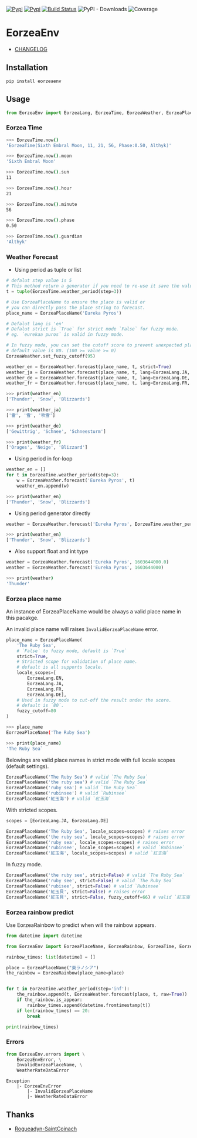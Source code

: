[![Pypi](https://img.shields.io/pypi/v/eorzeaenv.svg?style=flat-square)](https://pypi.org/project/EorzeaEnv/)
[![Pypi](https://img.shields.io/pypi/pyversions/eorzeaenv.svg?style=flat-square)](https://pypi.org/project/EorzeaEnv/)
[![Build Status](https://img.shields.io/endpoint.svg?url=https%3A%2F%2Factions-badge.atrox.dev%2FEltonChou%2FEorzeaEnv%2Fbadge&style=flat-square)](https://github.com/EltonChou/EorzeaEnv/actions)
![PyPI - Downloads](https://img.shields.io/pypi/dm/EorzeaEnv?style=flat-square)
![Coverage](https://img.shields.io/codecov/c/github/EltonChou/EorzeaEnv?style=flat-square)

# EorzeaEnv

+ [CHANGELOG](https://github.com/EltonChou/EorzeaEnv/blob/master/CHANGELOG.md)

## Installation
```
pip install eorzeaenv
```

## Usage
```py
from EorzeaEnv import EorzeaLang, EorzeaTime, EorzeaWeather, EorzeaPlaceName
```

### Eorzea Time

```sh
>>> EorzeaTime.now()
'EorzeaTime(Sixth Embral Moon, 11, 21, 56, Phase:0.50, Althyk)'

>>> EorzeaTime.now().moon
'Sixth Embral Moon'

>>> EorzeaTime.now().sun
11

>>> EorzeaTime.now().hour
21

>>> EorzeaTime.now().minute
56

>>> EorzeaTime.now().phase
0.50

>>> EorzeaTime.now().guardian
'Althyk'
```

### Weather Forecast
+ Using period as tuple or list
```python
# defalut step value is 5
# This method return a generator if you need to re-use it save the values as `tuple` or `list`.
t = tuple(EorzeaTime.weather_period(step=3))

# Use EorzeaPlaceName to ensure the place is valid or
# you can directly pass the place string to forecast.
place_name = EorzeaPlaceName('Eureka Pyros')

# Defalut lang is 'en'
# Defalut strict is `True` for strict mode `False` for fuzzy mode.
# eg. `eurekaa puros` is valid in fuzzy mode.

# In fuzzy mode, you can set the cutoff score to prevent unexpected place name to be passed.
# default value is 80. (100 >= value >= 0)
EorzeaWeather.set_fuzzy_cutoff(95)

weather_en = EorzeaWeather.forecast(place_name, t, strict=True)
weather_ja = EorzeaWeather.forecast(place_name, t, lang=EorzeaLang.JA, strict=True)
weather_de = EorzeaWeather.forecast(place_name, t, lang=EorzeaLang.DE, strict=True)
weather_fr = EorzeaWeather.forecast(place_name, t, lang=EorzeaLang.FR, strict=True)
```
```sh
>>> print(weather_en)
['Thunder', 'Snow', 'Blizzards']

>>> print(weather_ja)
['雷', '雪', '吹雪']

>>> print(weather_de)
['Gewittrig', 'Schnee', 'Schneesturm']

>>> print(weather_fr)
['Orages', 'Neige', 'Blizzard']
```
+ Using period in for-loop
```py
weather_en = []
for t in EorzeaTime.weather_period(step=3):
    w = EorzeaWeather.forecast('Eureka Pyros', t)
    weather_en.append(w)
```
```sh
>>> print(weather_en)
['Thunder', 'Snow', 'Blizzards']
```
+ Using period generator directly
```py
weather = EorzeaWeather.forecast('Eureka Pyros', EorzeaTime.weather_period(step=3))
```
```sh
>>> print(weather_en)
['Thunder', 'Snow', 'Blizzards']
```
+ Also support float and int type
```py
weather = EorzeaWeather.forecast('Eureka Pyros', 1603644000.0)
weather = EorzeaWeather.forecast('Eureka Pyros', 1603644000)
```
```sh
>>> print(weather)
'Thunder'
```

### Eorzea place name

An instance of EorzeaPlaceName would be always a valid place name in this pacakge.

An invalid place name will raises `InvalidEorzeaPlaceName` error.

```py
place_name = EorzeaPlaceName(
    'The Ruby Sea',
    # `False` to fuzzy mode, default is `True`
    strict=True,
    # Stricted scope for validation of place name.
    # default is all supports locale.
    locale_scopes=[
        EorzeaLang.EN,
        EorzeaLang.JA,
        EorzeaLang.FR,
        EorzeaLang.DE],
    # Used in fuzzy mode to cut-off the result under the score.
    # default is `80`.
    fuzzy_cutoff=80
)
```
```sh
>>> place_name
EorrzeaPlaceName('The Ruby Sea')

>>> print(place_name)
'The Ruby Sea`
```

Belowings are valid place names in strict mode with full locale scopes (default settings).
```py
EorzeaPlaceName('The Ruby Sea') # valid `The Ruby Sea`
EorzeaPlaceName('the ruby sea') # valid `The Ruby Sea`
EorzeaPlaceName('ruby sea') # valid `The Ruby Sea`
EorzeaPlaceName('rubinsee') # valid `Rubinsee`
EorzeaPlaceName('紅玉海') # valid `紅玉海`
```

With stricted scopes.
```py
scopes = [EorzeaLang.JA, EorzeaLang.DE]

EorzeaPlaceName('The Ruby Sea', locale_scopes=scopes) # raises error
EorzeaPlaceName('the ruby sea', locale_scopes=scopes) # raises error
EorzeaPlaceName('ruby sea', locale_scopes=scopes) # raises error
EorzeaPlaceName('rubinsee', locale_scopes=scopes) # valid `Rubinsee`
EorzeaPlaceName('紅玉海', locale_scopes=scopes) # valid `紅玉海`
```

In fuzzy mode.
```py
EorzeaPlaceName('the ruby see', strict=False) # valid `The Ruby Sea`
EorzeaPlaceName('ruby see', strict=False) # valid `The Ruby Sea`
EorzeaPlaceName('rubisee', strict=False) # valid `Rubinsee`
EorzeaPlaceName('紅玉貝', strict=False) # raises error
EorzeaPlaceName('紅玉貝', strict=False, fuzzy_cutoff=66) # valid `紅玉海`
```

### Eorzea rainbow predict

Use EorzeaRainbow to predict when will the rainbow appears.

```py
from datetime import datetime

from EorzeaEnv import EorzeaPlaceName, EorzeaRainbow, EorzeaTime, EorzeaWeather

rainbow_times: list[datetime] = []

place = EorzeaPlaceName("東ラノシア")
the_rainbow = EorzeaRainbow(place_name=place)


for t in EorzeaTime.weather_period(step='inf'):
    the_rainbow.append(t, EorzeaWeather.forecast(place, t, raw=True))
    if the_rainbow.is_appear:
        rainbow_times.append(datetime.fromtimestamp(t))
    if len(rainbow_times) == 20:
        break

print(rainbow_times)
```

### Errors
```py
from EorzeaEnv.errors import \
    EorzeaEnvError, \
    InvalidEorzeaPlaceName, \
    WeatherRateDataError
```

```
Exception
    |- EorzeaEnvError
        |- InvalidEorzeaPlaceName
        |- WeatherRateDataError
```

## Thanks
- [Rogueadyn-SaintCoinach](https://github.com/Rogueadyn/SaintCoinach)
